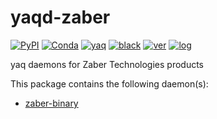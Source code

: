 # yaqd-zaber

[![PyPI](https://img.shields.io/pypi/v/yaqd-zaber)](https://pypi.org/project/yaqd-zaber)
[![Conda](https://img.shields.io/conda/vn/conda-forge/yaqd-zaber)](https://anaconda.org/conda-forge/yaqd-zaber)
[![yaq](https://img.shields.io/badge/framework-yaq-orange)](https://yaq.fyi/)
[![black](https://img.shields.io/badge/code--style-black-black)](https://black.readthedocs.io/)
[![ver](https://img.shields.io/badge/calver-YYYY.0M.MICRO-blue)](https://calver.org/)
[![log](https://img.shields.io/badge/change-log-informational)](https://github.com/yaq-project/yaqd-zaber/blob/main/CHANGELOG.md)

yaq daemons for Zaber Technologies products

This package contains the following daemon(s):

- [zaber-binary](https://yaq.fyi/daemons/zaber-binary)
